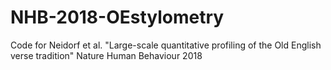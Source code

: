 # NHB-2018-OEstylometry
Code for Neidorf et al. "Large-scale quantitative profiling of the Old English verse tradition" Nature Human Behaviour 2018
